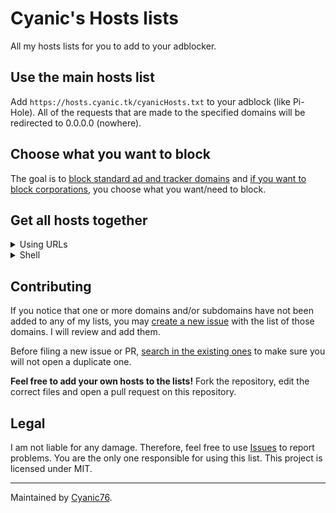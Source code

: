 # Cyanic's Hosts lists

All my hosts lists for you to add to your adblocker.

## Use the main hosts list

Add `https://hosts.cyanic.tk/cyanicHosts.txt` to your adblock (like Pi-Hole). All of the requests that are made to the specified domains will be redirected to 0.0.0.0 (nowhere).

## Choose what you want to block

The goal is to [block standard ad and tracker domains](https://hosts.cyanic.tk/cyanicHosts.txt) and [if you want to block corporations](https://codeberg.org/Cyanic76/Hosts/issues/1), you choose what you want/need to block.

## Get all hosts together

<details><summary>Using URLs</summary>
Add this URL to your ad blocker.

- https://hosts.cyanic.tk/allhosts.txt

If it [doesn't work](https://codeberg.org/Cyanic76/Hosts/issues/1), try with this one instead:

- https://codeberg.org/Cyanic76/Hosts/raw/branch/pages/allhosts.txt

This uses [Woodpecker CI](https://ci.codeberg.org/Cyanic76/Hosts).
</details>

<details><summary>Shell</summary>
Run the `merge_all_hosts.sh` in the `merge_all` folder.
</details>

## Contributing

If you notice that one or more domains and/or subdomains have not been added to any of my lists, you may [create a new issue](https://github.com/Cyanic76/Hosts/issues/new) with the list of those domains. I will review and add them.

Before filing a new issue or PR, [search in the existing ones](https://github.com/search?l=&q=is%3Aissue++repo%3ACyanic76%2FHosts&type=issues) to make sure you will not open a duplicate one.

**Feel free to add your own hosts to the lists!** Fork the repository, edit the correct files and open a pull request on this repository.

## Legal

I am not liable for any damage. Therefore, feel free to use [Issues](https://github.com/Cyanic76/Hosts/issues/new) to report problems. You are the only one responsible for using this list. This project is licensed under MIT.

---
Maintained by [Cyanic76](https://github.com/Cyanic76).
